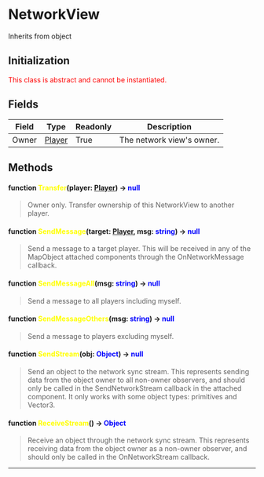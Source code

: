 # NetworkView
Inherits from object
## Initialization
<span style="color:red;">This class is abstract and cannot be instantiated.</span>
## Fields
|Field|Type|Readonly|Description|
|---|---|---|---|
|Owner|[Player](../objects/Player.md)|True|The network view's owner.|
## Methods
#### function <span style="color:yellow;">Transfer</span>(player: <span style="color:blue;">[Player](../objects/Player.md)</span>) → <span style="color:blue;">null</span>
> Owner only. Transfer ownership of this NetworkView to another player.

#### function <span style="color:yellow;">SendMessage</span>(target: <span style="color:blue;">[Player](../objects/Player.md)</span>, msg: <span style="color:blue;">string</span>) → <span style="color:blue;">null</span>
> Send a message to a target player. This will be received in any of the MapObject attached components through the OnNetworkMessage callback.

#### function <span style="color:yellow;">SendMessageAll</span>(msg: <span style="color:blue;">string</span>) → <span style="color:blue;">null</span>
> Send a message to all players including myself.

#### function <span style="color:yellow;">SendMessageOthers</span>(msg: <span style="color:blue;">string</span>) → <span style="color:blue;">null</span>
> Send a message to players excluding myself.

#### function <span style="color:yellow;">SendStream</span>(obj: <span style="color:blue;">Object</span>) → <span style="color:blue;">null</span>
> Send an object to the network sync stream.             This represents sending data from the object owner to all non-owner observers,             and should only be called in the SendNetworkStream callback in the attached component.             It only works with some object types: primitives and Vector3.

#### function <span style="color:yellow;">ReceiveStream</span>() → <span style="color:blue;">Object</span>
> Receive an object through the network sync stream.             This represents receiving data from the object owner as a non-owner observer,             and should only be called in the OnNetworkStream callback.


---

